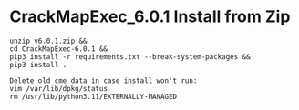 # CrackMapExec_6.0.1 Install from Zip

```
unzip v6.0.1.zip && 
cd CrackMapExec-6.0.1 &&
pip3 install -r requirements.txt --break-system-packages &&
pip3 install .

Delete old cme data in case install won't run:
vim /var/lib/dpkg/status
rm /usr/lib/python3.11/EXTERNALLY-MANAGED
```
